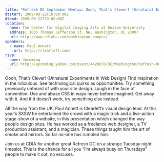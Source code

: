 ```yaml
---
title: "Refresh DC September Meetup: Oooh, That’s Clever! (Unnatural Experiments in Web Design)"
dtstart: 2009-09-22T19:00:00Z
dtend: 2009-09-22T20:00:00Z
location:
  name: The Center for Digital Imaging Arts at Boston University
  address: 1055 Thomas Jefferson St. NW, Washington, DC 20007
  url: http://www.cdiabu.com/washington-campus/
speakers:
  - name: Paul Annett
    url: http://clearleft.com/
rsvp:
  name: Upcoming
  url: http://upcoming.yahoo.com/event/4420870/DC/Washington/Refresh-DC-September-Meetup-Oooh-That39s-Clever-Unnatural-Experiments-in-Web-Design/The-Center-for-Digital-Imaging-Arts-at-Boston-University/
---
```


Oooh, That’s Clever! (Unnatural Experiments in Web Design)
Find inspiration in the ridiculous. See technological quirks as opportunities. Try something previously unheard of with your site design. Laugh in the face of convention. Use and abuse CSS in ways never before imagined. Get away with it. And if it doesn’t work, try something else instead.

All the way from the UK, Paul Annett is Clearleft’s visual design lead. At this year’s SXSW he entertained the crowd with a magic trick and a live-action stage-show of a website, in this presentation which changed the way people design sites. He has worked as a freelance web designer, a TV production assistant, and a magician. These things taught him the art of smoke and mirrors. So far no-one has rumbled him.

Join us at CDIA for another great Refresh DC on a strange Tuesday night timeslot. This is the chance for all you “I’m always busy on Thursdays” people to make it out, no excuses.